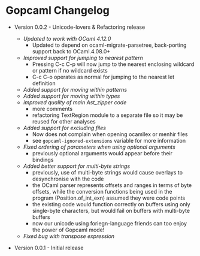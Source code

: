 # Gopcaml Changelog

- Version 0.0.2 - Unicode-lovers & Refactoring release
  - *Updated to work with OCaml 4.12.0*
    - Updated to depend on ocaml-migrate-parsetree, back-porting support back to OCaml.4.08.0+
  - *Improved support for jumping to nearest pattern*
    - Pressing C-c C-p will now jump to the nearest enclosing wildcard or pattern if no wildcard exists
    - C-c C-o operates as normal for jumping to the nearest let definition
  - *Added support for moving within patterns*
  - *Added support for moving within types*
  - *improved quality of main Ast_zipper code*
    - more comments
    - refactoring TextRegion module to a separate file so it may be
      reused for other analyses
  - *Added support for excluding files*
    - Now does not complain when opening ocamllex or menhir files
    - see `gopcaml-ignored-extensions` variable for more information
  - *Fixed ordering of parameters when using optional arguments*
    - previously optional arguments would appear before their bindings
  - *Added better support for multi-byte strings*
    - previously, use of multi-byte strings would cause overlays to
      desynchronise with the code
    - the OCaml parser represents offsets and ranges in terms of byte
      offsets, while the conversion functions being used in the
      program (Position.of_int_exn) assumed they were code points
    - the existing code would function correctly on buffers using only
      single-byte characters, but would fail on buffers with
      multi-byte buffers
    - now our unicode using foriegn-language friends can too enjoy the
      power of Gopcaml mode!
  - *Fixed bug with transpose expression*

- Version 0.0.1 - Initial release
